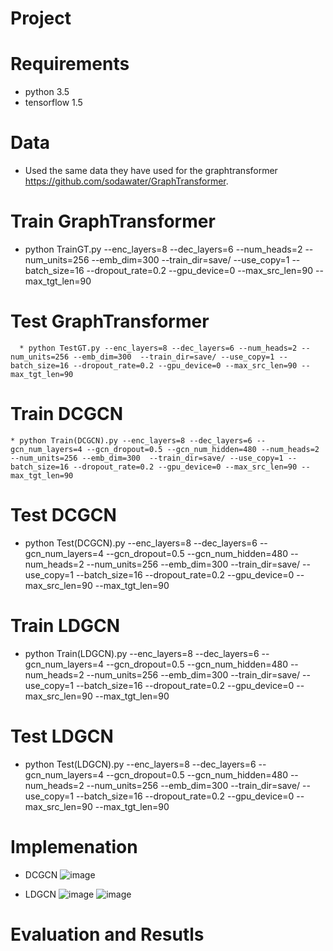 # Project

# Requirements
  * python 3.5
  * tensorflow 1.5
  
  
# Data
* Used the same data they have used for the graphtransformer https://github.com/sodawater/GraphTransformer.
# Train GraphTransformer
  * python TrainGT.py --enc_layers=8 --dec_layers=6 --num_heads=2 --num_units=256 --emb_dim=300  --train_dir=save/ --use_copy=1 --batch_size=16 --dropout_rate=0.2 --gpu_device=0 --max_src_len=90 --max_tgt_len=90
# Test GraphTransformer
```
  * python TestGT.py --enc_layers=8 --dec_layers=6 --num_heads=2 --num_units=256 --emb_dim=300  --train_dir=save/ --use_copy=1 --batch_size=16 --dropout_rate=0.2 --gpu_device=0 --max_src_len=90 --max_tgt_len=90
```
# Train DCGCN
```
* python Train(DCGCN).py --enc_layers=8 --dec_layers=6 --gcn_num_layers=4 --gcn_dropout=0.5 --gcn_num_hidden=480 --num_heads=2 --num_units=256 --emb_dim=300  --train_dir=save/ --use_copy=1 --batch_size=16 --dropout_rate=0.2 --gpu_device=0 --max_src_len=90 --max_tgt_len=90
```
# Test DCGCN
* python Test(DCGCN).py --enc_layers=8 --dec_layers=6 --gcn_num_layers=4 --gcn_dropout=0.5 --gcn_num_hidden=480 --num_heads=2 --num_units=256 --emb_dim=300  --train_dir=save/ --use_copy=1 --batch_size=16 --dropout_rate=0.2 --gpu_device=0 --max_src_len=90 --max_tgt_len=90

# Train LDGCN
* python Train(LDGCN).py --enc_layers=8 --dec_layers=6 --gcn_num_layers=4 --gcn_dropout=0.5 --gcn_num_hidden=480 --num_heads=2 --num_units=256 --emb_dim=300  --train_dir=save/ --use_copy=1 --batch_size=16 --dropout_rate=0.2 --gpu_device=0 --max_src_len=90 --max_tgt_len=90

# Test LDGCN
* python Test(LDGCN).py --enc_layers=8 --dec_layers=6 --gcn_num_layers=4 --gcn_dropout=0.5 --gcn_num_hidden=480 --num_heads=2 --num_units=256 --emb_dim=300  --train_dir=save/ --use_copy=1 --batch_size=16 --dropout_rate=0.2 --gpu_device=0 --max_src_len=90 --max_tgt_len=90

# Implemenation
* DCGCN
           ![image](https://user-images.githubusercontent.com/77679146/114119100-04640400-98b8-11eb-8312-df203d463d81.png)

* LDGCN
           ![image](https://user-images.githubusercontent.com/77679146/114119206-34aba280-98b8-11eb-9b41-3e2a39a56901.png)
           ![image](https://user-images.githubusercontent.com/77679146/114119220-3bd2b080-98b8-11eb-9a4e-5ad98c285112.png)


# Evaluation and Resutls

